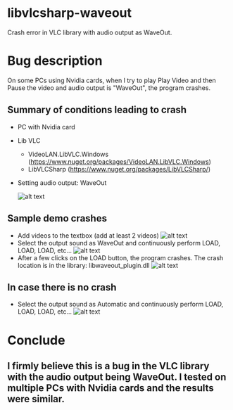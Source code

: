 # libvlcsharp-waveout
 Crash error in VLC library with audio output as WaveOut.

# Bug description
On some PCs using Nvidia cards, when I try to play Play Video and then Pause the video and audio output is "WaveOut", the program crashes.

## Summary of conditions leading to crash

 - PC with Nvidia card
 - Lib VLC
    + VideoLAN.LibVLC.Windows (https://www.nuget.org/packages/VideoLAN.LibVLC.Windows)
    + LibVLCSharp (https://www.nuget.org/packages/LibVLCSharp/)
 - Setting audio output: WaveOut

    ![alt text](https://github.com/thaont-ulis/libvlcsharp-waveout/tree/main/images/Setting_WaveOut.png?raw=true)


## Sample demo crashes

 - Add videos to the textbox (add at least 2 videos)
   ![alt text](https://github.com/thaont-ulis/libvlcsharp-waveout/tree/main/images/Add_Videos.png?raw=true)
 - Select the output sound as WaveOut and continuously perform LOAD, LOAD, LOAD, etc...
   ![alt text](https://github.com/thaont-ulis/libvlcsharp-waveout/tree/main/images/Run_WaveOut.png?raw=true)
 - After a few clicks on the LOAD button, the program crashes. The crash location is in the library: libwaveout_plugin.dll
   ![alt text](https://github.com/thaont-ulis/libvlcsharp-waveout/tree/main/images/Run_Crash.png?raw=true)


## In case there is no crash

 - Select the output sound as Automatic and continuously perform LOAD, LOAD, LOAD, etc...
   ![alt text](https://github.com/thaont-ulis/libvlcsharp-waveout/tree/main/images/Run_Automatic.png?raw=true)

# Conclude
## I firmly believe this is a bug in the VLC library with the audio output being WaveOut. I tested on multiple PCs with Nvidia cards and the results were similar.